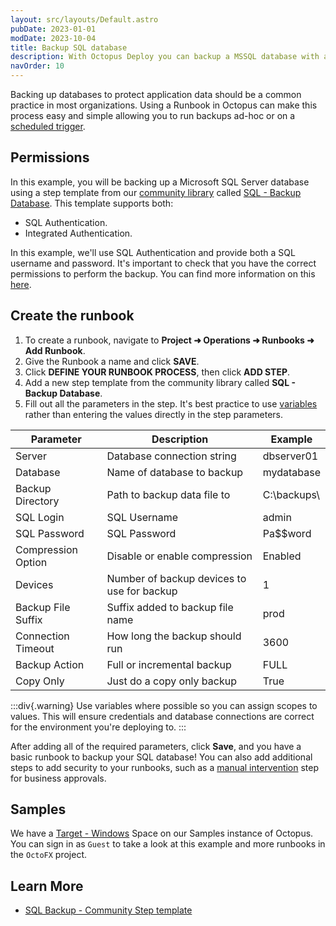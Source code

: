 ```yaml
---
layout: src/layouts/Default.astro
pubDate: 2023-01-01
modDate: 2023-10-04
title: Backup SQL database
description: With Octopus Deploy you can backup a MSSQL database with a Runbook.
navOrder: 10
---
```


Backing up databases to protect application data should be a common practice in most organizations. Using a Runbook in Octopus can make this process easy and simple allowing you to run backups ad-hoc or on a [scheduled trigger](/docs/runbooks/scheduled-runbook-trigger). 

## Permissions

In this example, you will be backing up a Microsoft SQL Server database using a step template from our [community library](/docs/projects/community-step-templates) called [SQL - Backup Database](https://library.yamldoc.liuyan.wang/step-templates/34b4fa10-329f-4c50-ab7c-d6b047264b83/actiontemplate-sql-backup-database). This template supports both:
- SQL Authentication.
- Integrated Authentication. 

In this example, we'll use SQL Authentication and provide both a SQL username and password. It's important to check that you have the correct permissions to perform the backup. You can find more information on this [here](/docs/deployments/databases/sql-server/permissions).

## Create the runbook

1. To create a runbook, navigate to **Project ➜ Operations ➜ Runbooks ➜ Add Runbook**.
2. Give the Runbook a name and click **SAVE**.
3. Click **DEFINE YOUR RUNBOOK PROCESS**, then click **ADD STEP**.
4. Add a new step template from the community library called **SQL - Backup Database**.
5. Fill out all the parameters in the step. It's best practice to use [variables](/docs/projects/variables) rather than entering the values directly in the step parameters.


| Parameter  | Description | Example |
| ------------- | ------------- | ------------- |
| Server | Database connection string | dbserver01 |
| Database | Name of database to backup | mydatabase |
| Backup Directory | Path to backup data file to | C:\backups\ |
| SQL Login | SQL Username | admin |
| SQL Password | SQL Password | Pa$$word |
| Compression Option | Disable or enable compression | Enabled |
| Devices | Number of backup devices to use for backup | 1 |
| Backup File Suffix | Suffix added to backup file name |prod |
| Connection Timeout | How long the backup should run | 3600 |
| Backup Action | Full or incremental backup| FULL |
| Copy Only | Just do a copy only backup | True |


:::div{.warning}
Use variables where possible so you can assign scopes to values. This will ensure credentials and database connections are correct for the environment you're deploying to.
:::

After adding all of the required parameters, click **Save**, and you have a basic runbook to backup your SQL database! You can also add additional steps to add security to your runbooks, such as a [manual intervention](/docs/projects/built-in-step-templates/manual-intervention-and-approvals) step for business approvals. 

## Samples

We have a [Target - Windows](https://oc.to/TargetWindowsSamplesSpace) Space on our Samples instance of Octopus. You can sign in as `Guest` to take a look at this example and more runbooks in the `OctoFX` project.

## Learn More

- [SQL Backup - Community Step template](https://library.yamldoc.liuyan.wang/step-templates/34b4fa10-329f-4c50-ab7c-d6b047264b83/actiontemplate-sql-backup-database)
